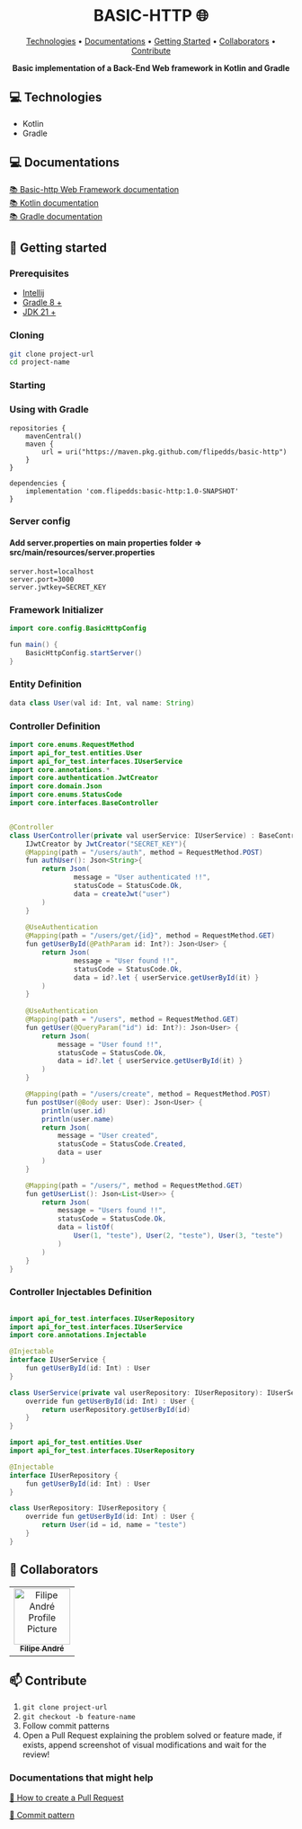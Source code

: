 <h1 align="center" style="font-weight: bold;">BASIC-HTTP 🌐</h1>

<p align="center">
 <a href="#technologies">Technologies</a> • 
<a href="#docs">Documentations</a> • 
 <a href="#started">Getting Started</a> •
 <a href="#colab">Collaborators</a> •
 <a href="#contribute">Contribute</a>
</p>

<p align="center">
    <b>Basic implementation of a Back-End Web framework in Kotlin and Gradle
</b>
</p>

<h2 id="technologies">💻 Technologies</h2>

- Kotlin
- Gradle

<h2 id="docs">💻 Documentations</h2>

<a href="https://basic-http.vercel.app/">📚 Basic-http Web Framework documentation</a> <br>
<a href="https://kotlinlang.org/">📚 Kotlin documentation</a> <br>
<a href="https://gradle.org/">📚 Gradle documentation</a>

<h2 id="started">🚀 Getting started</h2>

<h3>Prerequisites</h3>

- [Intellij](https://github.com/)
- [Gradle 8 +](https://github.com)
- [JDK 21 +](https://github.com)

<h3>Cloning</h3>

```bash
git clone project-url
cd project-name
```

<h3>Starting</h3>

### Using with Gradle
````groove
repositories {
    mavenCentral()
    maven {
        url = uri("https://maven.pkg.github.com/flipedds/basic-http")
    }
}

dependencies {
    implementation 'com.flipedds:basic-http:1.0-SNAPSHOT'
}
````

### Server config

#### Add server.properties on main properties folder => src/main/resources/server.properties

````properties
server.host=localhost
server.port=3000
server.jwtkey=SECRET_KEY
````


### Framework Initializer
````java
import core.config.BasicHttpConfig

fun main() {
    BasicHttpConfig.startServer()
}
````

### Entity Definition
````java
data class User(val id: Int, val name: String)
````

### Controller Definition

````java
import core.enums.RequestMethod
import api_for_test.entities.User
import api_for_test.interfaces.IUserService
import core.annotations.*
import core.authentication.JwtCreator
import core.domain.Json
import core.enums.StatusCode
import core.interfaces.BaseController


@Controller
class UserController(private val userService: IUserService) : BaseController,
    IJwtCreator by JwtCreator("SECRET_KEY"){
    @Mapping(path = "/users/auth", method = RequestMethod.POST)
    fun authUser(): Json<String>{
        return Json(
                message = "User authenticated !!",
                statusCode = StatusCode.Ok,
                data = createJwt("user")
        )
    }
    
    @UseAuthentication
    @Mapping(path = "/users/get/{id}", method = RequestMethod.GET)
    fun getUserById(@PathParam id: Int?): Json<User> {
        return Json(
                message = "User found !!",
                statusCode = StatusCode.Ok,
                data = id?.let { userService.getUserById(it) }
        )
    }
    
    @UseAuthentication
    @Mapping(path = "/users", method = RequestMethod.GET)
    fun getUser(@QueryParam("id") id: Int?): Json<User> {
        return Json(
            message = "User found !!",
            statusCode = StatusCode.Ok,
            data = id?.let { userService.getUserById(it) }
        )
    }

    @Mapping(path = "/users/create", method = RequestMethod.POST)
    fun postUser(@Body user: User): Json<User> {
        println(user.id)
        println(user.name)
        return Json(
            message = "User created",
            statusCode = StatusCode.Created,
            data = user
        )
    }

    @Mapping(path = "/users/", method = RequestMethod.GET)
    fun getUserList(): Json<List<User>> {
        return Json(
            message = "Users found !!",
            statusCode = StatusCode.Ok,
            data = listOf(
                User(1, "teste"), User(2, "teste"), User(3, "teste")
            )
        )
    }
}
````

### Controller Injectables Definition
````java

import api_for_test.interfaces.IUserRepository
import api_for_test.interfaces.IUserService
import core.annotations.Injectable

@Injectable
interface IUserService {
    fun getUserById(id: Int) : User
}

class UserService(private val userRepository: IUserRepository): IUserService {
    override fun getUserById(id: Int) : User {
        return userRepository.getUserById(id)
    }
}

import api_for_test.entities.User
import api_for_test.interfaces.IUserRepository

@Injectable
interface IUserRepository {
    fun getUserById(id: Int) : User
}

class UserRepository: IUserRepository {
    override fun getUserById(id: Int) : User {
        return User(id = id, name = "teste")
    }
}
````


<h2 id="colab">🤝 Collaborators</h2>

<table>
  <tr>
    <td align="center">
      <a href="#">
        <img src="https://avatars.githubusercontent.com/u/110608654?v=4" width="100px;" alt="Filipe André Profile Picture"/><br>
        <sub>
          <b>Filipe André</b>
        </sub>
      </a>
    </td>
  </tr>
</table>

<h2 id="contribute">📫 Contribute</h2>

1. `git clone project-url`
2. `git checkout -b feature-name`
3. Follow commit patterns
4. Open a Pull Request explaining the problem solved or feature made, if exists, append screenshot of visual modifications and wait for the review!

<h3>Documentations that might help</h3>

[📝 How to create a Pull Request](https://www.atlassian.com/br/git/tutorials/making-a-pull-request)

[💾 Commit pattern](https://gist.github.com/joshbuchea/6f47e86d2510bce28f8e7f42ae84c716)
